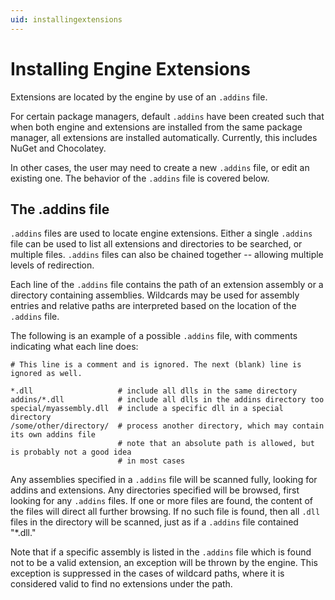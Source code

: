 ```yaml
---
uid: installingextensions
---
```


# Installing Engine Extensions

Extensions are located by the engine by use of an `.addins` file.

For certain package managers, default `.addins` have been created such that when both engine and extensions are
installed from the same package manager, all extensions are installed automatically. Currently, this includes NuGet and
Chocolatey.

In other cases, the user may need to create a new `.addins` file, or edit an existing one. The behavior of the `.addins`
file is covered below.

## The .addins file

`.addins` files are used to locate engine extensions. Either a single `.addins` file can be used to list all extensions
and directories to be searched, or multiple files. `.addins` files can also be chained together -- allowing multiple
levels of redirection.

Each line of the `.addins` file contains the path of an extension assembly or a directory containing assemblies.
Wildcards may be used for assembly entries and relative paths are interpreted based on the location of the `.addins`
file.

The following is an example of a possible `.addins` file, with comments indicating what each line does:

```none
# This line is a comment and is ignored. The next (blank) line is ignored as well.

*.dll                   # include all dlls in the same directory
addins/*.dll            # include all dlls in the addins directory too
special/myassembly.dll  # include a specific dll in a special directory
/some/other/directory/  # process another directory, which may contain its own addins file
                        # note that an absolute path is allowed, but is probably not a good idea
                        # in most cases
```

Any assemblies specified in a `.addins` file will be scanned fully, looking for addins and extensions. Any directories
specified will be browsed, first looking for any `.addins` files. If one or more files are found, the content of the
files will direct all further browsing. If no such file is found, then all `.dll` files in the directory will be
scanned, just as if a `.addins` file contained "*.dll."

Note that if a specific assembly is listed in the `.addins` file which is found not to be a valid extension, an
exception will be thrown by the engine. This exception is suppressed in the cases of wildcard paths, where it is
considered valid to find no extensions under the path.
